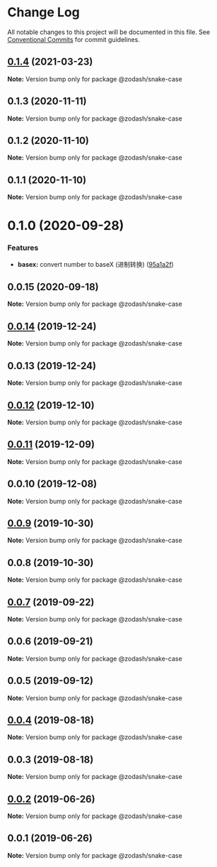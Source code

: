 # Change Log

All notable changes to this project will be documented in this file.
See [Conventional Commits](https://conventionalcommits.org) for commit guidelines.

## [0.1.4](https://github.com/zcorky/zodash/compare/@zodash/snake-case@0.1.3...@zodash/snake-case@0.1.4) (2021-03-23)

**Note:** Version bump only for package @zodash/snake-case





## 0.1.3 (2020-11-11)

**Note:** Version bump only for package @zodash/snake-case





## 0.1.2 (2020-11-10)

**Note:** Version bump only for package @zodash/snake-case





## 0.1.1 (2020-11-10)

**Note:** Version bump only for package @zodash/snake-case





# 0.1.0 (2020-09-28)


### Features

* **basex:** convert number to baseX (进制转换) ([95a1a2f](https://github.com/zcorky/zodash/commit/95a1a2f361d73de5caa3b8e297c1643e97e40983))





## 0.0.15 (2020-09-18)

**Note:** Version bump only for package @zodash/snake-case





## [0.0.14](https://github.com/zcorky/zodash/compare/@zodash/snake-case@0.0.13...@zodash/snake-case@0.0.14) (2019-12-24)

**Note:** Version bump only for package @zodash/snake-case





## 0.0.13 (2019-12-24)

**Note:** Version bump only for package @zodash/snake-case





## [0.0.12](https://github.com/zcorky/zodash/compare/@zodash/snake-case@0.0.11...@zodash/snake-case@0.0.12) (2019-12-10)

**Note:** Version bump only for package @zodash/snake-case





## [0.0.11](https://github.com/zcorky/zodash/compare/@zodash/snake-case@0.0.10...@zodash/snake-case@0.0.11) (2019-12-09)

**Note:** Version bump only for package @zodash/snake-case





## 0.0.10 (2019-12-08)

**Note:** Version bump only for package @zodash/snake-case





## [0.0.9](https://github.com/zcorky/zodash/compare/@zodash/snake-case@0.0.8...@zodash/snake-case@0.0.9) (2019-10-30)

**Note:** Version bump only for package @zodash/snake-case





## 0.0.8 (2019-10-30)

**Note:** Version bump only for package @zodash/snake-case





## [0.0.7](https://github.com/zcorky/zodash/compare/@zodash/snake-case@0.0.6...@zodash/snake-case@0.0.7) (2019-09-22)

**Note:** Version bump only for package @zodash/snake-case





## 0.0.6 (2019-09-21)

**Note:** Version bump only for package @zodash/snake-case





## 0.0.5 (2019-09-12)

**Note:** Version bump only for package @zodash/snake-case





## [0.0.4](https://github.com/zcorky/zodash/compare/@zodash/snake-case@0.0.3...@zodash/snake-case@0.0.4) (2019-08-18)

**Note:** Version bump only for package @zodash/snake-case





## 0.0.3 (2019-08-18)

**Note:** Version bump only for package @zodash/snake-case





## [0.0.2](https://github.com/zcorky/zodash/compare/@zodash/snake-case@0.0.1...@zodash/snake-case@0.0.2) (2019-06-26)

**Note:** Version bump only for package @zodash/snake-case





## 0.0.1 (2019-06-26)

**Note:** Version bump only for package @zodash/snake-case
